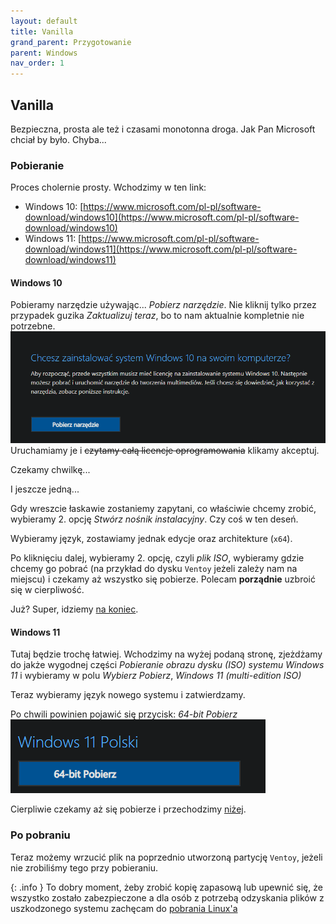 ```yaml
---
layout: default
title: Vanilla
grand_parent: Przygotowanie
parent: Windows
nav_order: 1
---
```


## Vanilla
Bezpieczna, prosta ale też i czasami monotonna droga. Jak Pan Microsoft chciał by było. Chyba...

### Pobieranie

Proces cholernie prosty. Wchodzimy w ten link:
- Windows 10: [https://www.microsoft.com/pl-pl/software-download/windows10](https://www.microsoft.com/pl-pl/software-download/windows10)
- Windows 11: [https://www.microsoft.com/pl-pl/software-download/windows11](https://www.microsoft.com/pl-pl/software-download/windows11)

#### Windows 10
Pobieramy narzędzie używając... *Pobierz narzędzie*. Nie kliknij tylko przez przypadek guzika *Zaktualizuj teraz*, bo to nam aktualnie kompletnie nie potrzebne.
![Guzik do Windowsa 10](win10.png)
Uruchamiamy je i ~~czytamy całą licencje oprogramowania~~ klikamy akceptuj. 

Czekamy chwilkę...

I jeszcze jedną...

Gdy wreszcie łaskawie zostaniemy zapytani, co właściwie chcemy zrobić, wybieramy 2. opcję *Stwórz nośnik instalacyjny*. Czy coś w ten deseń.

Wybieramy język, zostawiamy jednak edycje oraz architekture (`x64`). 

Po kliknięciu dalej, wybieramy 2. opcję, czyli *plik ISO*, wybieramy gdzie chcemy go pobrać (na przykład do dysku `Ventoy` jeżeli zależy nam na miejscu) i czekamy aż wszystko się pobierze. Polecam **porządnie** uzbroić się w cierpliwość.

Już? Super, idziemy [na koniec](#po-pobraniu).

#### Windows 11

Tutaj będzie trochę łatwiej. Wchodzimy na wyżej podaną stronę, zjeżdżamy do jakże wygodnej części *Pobieranie obrazu dysku (ISO) systemu Windows 11* i wybieramy w polu *Wybierz Pobierz*, *Windows 11 (multi-edition ISO)*

Teraz wybieramy język nowego systemu i zatwierdzamy.

Po chwili powinien pojawić się przycisk: *64-bit Pobierz*
![Pobieranie Windows 11](win11.png)

Cierpliwie czekamy aż się pobierze i przechodzimy [niżej](#po-pobraniu).

### Po pobraniu

Teraz możemy wrzucić plik na poprzednio utworzoną partycję `Ventoy`, jeżeli nie zrobiliśmy tego przy pobieraniu.

{: .info }
To dobry moment, żeby zrobić kopię zapasową lub upewnić się, że wszystko zostało zabezpieczone a dla osób z potrzebą odzyskania plików z uszkodzonego systemu zachęcam do [pobrania Linux'a](../linux)

